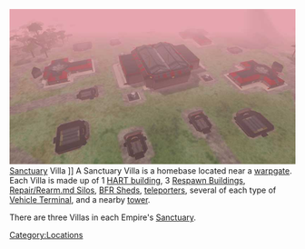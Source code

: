 ![](images/Sancvilla.jpg "fig:Sancvilla.jpg") [Sanctuary](Sanctuary.md)
Villa \]\] A Sanctuary Villa is a homebase located near a
[warpgate](Warpgate.md). Each Villa is made up of 1 [HART
building](HART_building.md), 3 [Respawn
Buildings](Respawn_Building.md), [Repair/Rearm.md
Silos](Repair_Rearm_Silo.md), [BFR Sheds](BFR_Shed.md),
[teleporters](Teleporter.md), several of each type of [Vehicle
Terminal](Vehicle_Terminal.md), and a nearby
[tower](Tower.md).

There are three Villas in each Empire's
[Sanctuary](Sanctuary.md).

[Category:Locations](Category:Locations.md)
